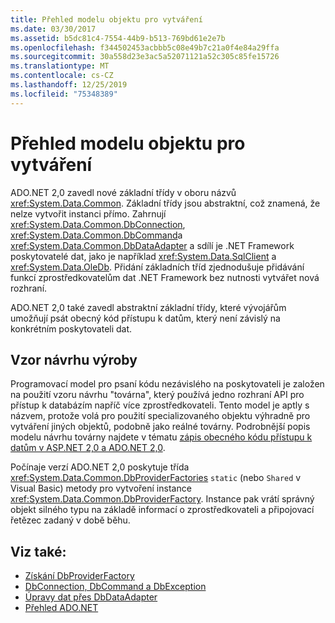 ```yaml
---
title: Přehled modelu objektu pro vytváření
ms.date: 03/30/2017
ms.assetid: b5dc81c4-7554-44b9-b513-769bd61e2e7b
ms.openlocfilehash: f344502453acbbb5c08e49b7c21a0f4e84a29ffa
ms.sourcegitcommit: 30a558d23e3ac5a52071121a52c305c85fe15726
ms.translationtype: MT
ms.contentlocale: cs-CZ
ms.lasthandoff: 12/25/2019
ms.locfileid: "75348389"
---
```

# <a name="factory-model-overview"></a>Přehled modelu objektu pro vytváření
ADO.NET 2,0 zavedl nové základní třídy v oboru názvů <xref:System.Data.Common>. Základní třídy jsou abstraktní, což znamená, že nelze vytvořit instanci přímo. Zahrnují <xref:System.Data.Common.DbConnection>, <xref:System.Data.Common.DbCommand>a <xref:System.Data.Common.DbDataAdapter> a sdílí je .NET Framework poskytovatelé dat, jako je například <xref:System.Data.SqlClient> a <xref:System.Data.OleDb>. Přidání základních tříd zjednodušuje přidávání funkcí zprostředkovatelům dat .NET Framework bez nutnosti vytvářet nová rozhraní.  
  
 ADO.NET 2,0 také zavedl abstraktní základní třídy, které vývojářům umožňují psát obecný kód přístupu k datům, který není závislý na konkrétním poskytovateli dat.  
  
## <a name="the-factory-design-pattern"></a>Vzor návrhu výroby  
 Programovací model pro psaní kódu nezávislého na poskytovateli je založen na použití vzoru návrhu "továrna", který používá jedno rozhraní API pro přístup k databázím napříč více zprostředkovateli. Tento model je aptly s názvem, protože volá pro použití specializovaného objektu výhradně pro vytváření jiných objektů, podobně jako reálné továrny. Podrobnější popis modelu návrhu továrny najdete v tématu [zápis obecného kódu přístupu k datům v ASP.NET 2,0 a ADO.NET 2,0](https://docs.microsoft.com/previous-versions/dotnet/articles/ms971499(v=msdn.10)).
  
 Počínaje verzí ADO.NET 2,0 poskytuje třída <xref:System.Data.Common.DbProviderFactories> `static` (nebo `Shared` v Visual Basic) metody pro vytvoření instance <xref:System.Data.Common.DbProviderFactory>. Instance pak vrátí správný objekt silného typu na základě informací o zprostředkovateli a připojovací řetězec zadaný v době běhu.  
  
## <a name="see-also"></a>Viz také:

- [Získání DbProviderFactory](obtaining-a-dbproviderfactory.md)
- [DbConnection, DbCommand a DbException](dbconnection-dbcommand-and-dbexception.md)
- [Úpravy dat přes DbDataAdapter](modifying-data-with-a-dbdataadapter.md)
- [Přehled ADO.NET](ado-net-overview.md)
